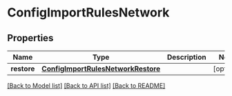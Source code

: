 # ConfigImportRulesNetwork

## Properties
Name | Type | Description | Notes
------------ | ------------- | ------------- | -------------
**restore** | [**ConfigImportRulesNetworkRestore**](ConfigImportRulesNetworkRestore.md) |  | [optional] 

[[Back to Model list]](../README.md#documentation-for-models) [[Back to API list]](../README.md#documentation-for-api-endpoints) [[Back to README]](../README.md)


